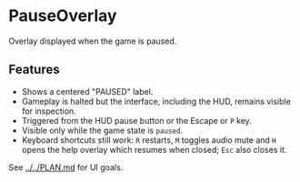 # PauseOverlay

Overlay displayed when the game is paused.

## Features

- Shows a centered "PAUSED" label.
- Gameplay is halted but the interface, including the HUD, remains visible for
  inspection.
- Triggered from the HUD pause button or the Escape or `P` key.
- Visible only while the game state is `paused`.
- Keyboard shortcuts still work: `R` restarts, `M` toggles audio mute and `H`
  opens the help overlay which resumes when closed; `Esc` also closes it.

See [../../PLAN.md](../../PLAN.md) for UI goals.
